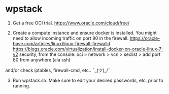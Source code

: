 # wpstack

1. Get a free OCI trial.
https://www.oracle.com/cloud/free/

2. Create a compute instance and ensure docker is installed.  You might need to allow incoming traffic on port 80 in the firewall.
https://oracle-base.com/articles/linux/linux-firewall-firewalld
https://blogs.oracle.com/virtualization/install-docker-on-oracle-linux-7-v2
security, from the console:
oci > network > vcn > seclist > add port 80 from anywhere (ala ssh)

and/or check iptables, firewall-cmd, etc..
¯\_(ツ)_/¯ 

3. Run wpstack.sh.  Make sure to edit your desired passwords, etc. prior to running.
